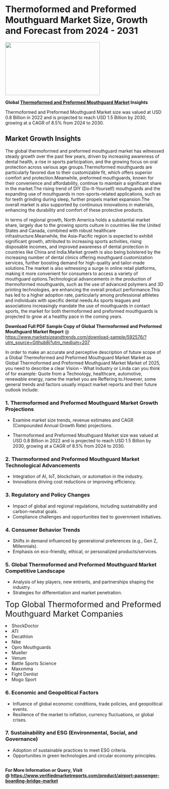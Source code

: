 <H1>Thermoformed and Preformed Mouthguard Market Size, Growth and Forecast from 2024 - 2031</H1><img class="aligncenter size-medium wp-image-584254" src="https://thirdeyenews.in/wp-content/uploads/2024/09/Global-Market-Research-300x168.jpeg" alt="" width="300" height="168" /><p><strong>Global&nbsp;<a href="https://www.marketsizeandtrends.com/download-sample/592576/?utm_source=Github8j?utm_medium=207">Thermoformed and Preformed Mouthguard Market</a> Insights</strong></p><p>Thermoformed and Preformed Mouthguard Market size was valued at USD 0.8 Billion in 2022 and is projected to reach USD 1.5 Billion by 2030, growing at a CAGR of 8.5% from 2024 to 2030.</p><p><h2>Market Growth Insights</h2> <p>The global thermoformed and preformed mouthguard market has witnessed steady growth over the past few years, driven by increasing awareness of dental health, a rise in sports participation, and the growing focus on oral protection across various age groups.Thermoformed mouthguards are particularly favored due to their customizable fit, which offers superior comfort and protection.Meanwhile, preformed mouthguards, known for their convenience and affordability, continue to maintain a significant share in the market.The rising trend of DIY (Do-It-Yourself) mouthguards and the expanding use of mouthguards in non-sports-related applications, such as for teeth grinding during sleep, further propels market expansion.The overall market is also supported by continuous innovations in materials, enhancing the durability and comfort of these protective products.</p> <p>In terms of regional growth, North America holds a substantial market share, largely due to the growing sports culture in countries like the United States and Canada, combined with robust healthcare infrastructure.Meanwhile, the Asia-Pacific region is expected to exhibit significant growth, attributed to increasing sports activities, rising disposable incomes, and improved awareness of dental protection in countries like China and India.Market growth is also being bolstered by the increasing number of dental clinics offering mouthguard customization services, further boosting demand for high-quality and tailor-made solutions.The market is also witnessing a surge in online retail platforms, making it more convenient for consumers to access a variety of mouthguard options.Technological advancements in the production of thermoformed mouthguards, such as the use of advanced polymers and 3D printing technologies, are enhancing the overall product performance.This has led to a higher adoption rate, particularly among professional athletes and individuals with specific dental needs.As sports leagues and associations increasingly mandate the use of mouthguards in contact sports, the market for both thermoformed and preformed mouthguards is projected to grow at a healthy pace in the coming years.<p><span class=""><strong>Download Full PDF Sample Copy of Global Thermoformed and Preformed Mouthguard Market Report</strong> @ <a href="https://www.marketsizeandtrends.com/download-sample/592576/?utm_source=Github8j?utm_medium=207" target="_blank">https://www.marketsizeandtrends.com/download-sample/592576/?utm_source=Github8j?utm_medium=207</a></span></p><p>In order to make an accurate and perceptive description of future scope of a Global&nbsp;Thermoformed and Preformed Mouthguard Market Market as Global&nbsp;Thermoformed and Preformed Mouthguard Market Market of 2025, you need to describe a clear Vision &ndash; What Industry or Linda can you think of for example: Quote from a Technology, healthcare, automotive, renewable energy, name the market you are Reffering to.However, some general trends and factors usually impact market reports and their future outlook include:</p><h3>1.&nbsp;<strong>Thermoformed and Preformed Mouthguard Market Growth Projections</strong></h3><ul><li>Examine market size trends, revenue estimates and CAGR (Compounded Annual Growth Rate) projections.</li><li><p>Thermoformed and Preformed Mouthguard Market size was valued at USD 0.8 Billion in 2022 and is projected to reach USD 1.5 Billion by 2030, growing at a CAGR of 8.5% from 2024 to 2030.</p></li></ul><h3>2.&nbsp;<strong>Thermoformed and Preformed Mouthguard Market Technological Advancements</strong></h3><ul><li>Integration of AI, IoT, blockchain, or automation in the industry.</li><li>Innovations driving cost reductions or improving efficiency.</li></ul><h3>3.&nbsp;<strong>Regulatory and Policy Changes</strong></h3><ul><li>Impact of global and regional regulations, including sustainability and carbon-neutral goals.</li><li>Compliance challenges and opportunities tied to government initiatives.</li></ul><h3>4.&nbsp;<strong>Consumer Behavior Trends</strong></h3><ul><li>Shifts in demand influenced by generational preferences (e.g., Gen Z, Millennials).</li><li>Emphasis on eco-friendly, ethical, or personalized products/services.</li></ul><h3>5.&nbsp;<strong>Global Thermoformed and Preformed Mouthguard Market Competitive Landscape</strong></h3><ul><li>Analysis of key players, new entrants, and partnerships shaping the industry.</li><li>Strategies for differentiation and market penetration.</li></ul><p data-pm-slice="1 1 []"><span style="color: inherit; font-family: inherit; font-size: 25px;">Top Global Thermoformed and Preformed Mouthguard Market Companies</span></p><div class="" data-test-id=""><p><li>ShockDoctor</li><li> ATI</li><li> Decathlon</li><li> Nike</li><li> Opro Mouthguards</li><li> Mueller</li><li> Venum</li><li> Battle Sports Science</li><li> Maxxmma</li><li> Fight Dentist</li><li> Mogo Sport</li></p></div><h3>6.&nbsp;<strong>Economic and Geopolitical Factors</strong></h3><ul><li>Influence of global economic conditions, trade policies, and geopolitical events.</li><li>Resilience of the market to inflation, currency fluctuations, or global crises.</li></ul><h3>7.&nbsp;<strong>Sustainability and ESG (Environmental, Social, and Governance)</strong></h3><ul><li>Adoption of sustainable practices to meet ESG criteria.</li><li>Opportunities in green technologies and circular economy principles.</li></ul><h2><strong style="font-size: 14px;">For More Information or Query, Visit @&nbsp;</strong><a style="background-color: #ffffff; font-size: 14px;" href="https://www.marketsizeandtrends.com/report/thermoformed-and-preformed-mouthguard-market/" target="_blank">https://www.verifiedmarketreports.com/product/airport-passenger-boarding-bridge-market</a></h2>